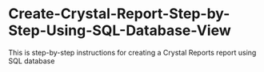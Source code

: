# Create-Crystal-Report-Step-by-Step-Using-SQL-Database-View
This is step-by-step instructions for creating a Crystal Reports report using SQL database
